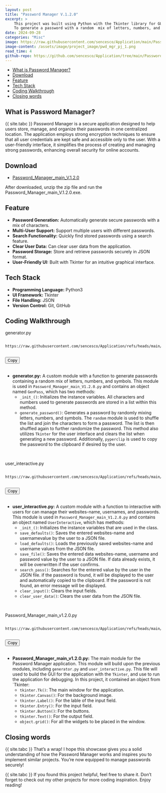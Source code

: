 ```yaml
---
layout: post
title: "Password Manager V.1.2.0"
excerpt: >
    This project was built using Python with the Tkinter library for GUI. 
    To generate a password with a random  mix of letters, numbers, and symbols.
date: 2024-09-28
categories: "Misc"
image: https://raw.githubusercontent.com/sencesco/Application/main/Password%20Manager%20V.1.2.0/logo.png
image-content: /assets/image/project_image/pwd_mgr_pj_1.png
read_time: 4
github-repo: https://github.com/sencesco/Application/tree/main/Password%20Manager%20V.1.2.0
---
```


<div id="c-s-hlist">
    <ul>
        <li><a href="#what-is-password-manager">What is Password Manager?</a></li>
        <li><a href="#download">Download</a></li>
        <li><a href="#feature">Feature</a></li>
        <li><a href="#tech-stack">Tech Stack</a></li>
        <li><a href="#coding-walkthrough">Coding Walkthrough</a></li>
        <li><a href="#closing-words">Closing words</a></li>
    </ul>
</div>

## What is Password Manager?
{{ site.tabc }} Password Manager is a secure application designed to help users store, manage, and organize their passwords in one centralized location. The application employs strong encryption techniques to ensure that all user credentials are kept safe and accessible only to the user. With a user-friendly interface, it simplifies the process of creating and managing strong passwords, enhancing overall security for online accounts.

## Download
<div class="custom-download-link">
    <ul>
        <li>
        <a href="https://raw.githubusercontent.com/sencesco/Application/refs/heads/main/Password%20Manager%20V.1.2.0/pwd-mgr-v1.2.0.rar">
            Password_Manager_main_V.1.2.0
        </a>
        </li>
    </ul>
</div>
After downloaded, unzip the zip file and run the Password_Manager_main_V.1.2.0.exe.

## Feature
- **Password Generation:** Automatically generate secure passwords with a mix of characters.
- **Multi-User Support:** Support multiple users with different passwords.
- **Search Functionality:** Quickly find stored passwords using a search feature.
- **Clear User Data:** Can clear user data from the application.
- **Password Storage:** Store and retrieve passwords securely in JSON format.
- **User-Friendly UI:** Built with Tkinter for an intuitive graphical interface.


## Tech Stack
- **Programming Language:** Python3
- **UI Framework:** Tkinter
- **File Handling:** JSON
- **Version Control:** Git, GitHub

## Coding Walkthrough

<p class="language">generator.py</p>
<div class="code-wrapper">
    <pre><code class="language-python" id="code-block">
https://raw.githubusercontent.com/sencesco/Application/refs/heads/main/Password%20Manager%20V.1.2.0/generator.py
    </code></pre>
    <button id="copy-button">Copy</button>
</div>
<br>

- **generator.py:** A custom module with a function to generate passwords containing a random mix of letters, numbers, and symbols. This module is used in `Password_Manager_main_V1.2.0.py` and contains an object named `GenPass`, which has two methods:
    - `_init_()`: Initializes the instance variables. All characters and numbers used to generate passwords are stored in a list within this method.
    - `generate_password()`: Generates a password by randomly mixing letters, numbers, and symbols. The `random` module is used to shuffle the list and join the characters to form a password. The list is then shuffled again to further randomize the password. This method also utilizes `Tkinter` for the user interface and clears the list when generating a new password. Additionally, `pyperclip` is used to copy the password to the clipboard if desired by the user.

<br>
<p class="language">user_interactive.py</p>
<div class="code-wrapper">
    <pre><code class="language-python" id="code-block">
https://raw.githubusercontent.com/sencesco/Application/refs/heads/main/Password%20Manager%20V.1.2.0/user_interactive.py
    </code></pre>
    <button id="copy-button">Copy</button>
</div>
<br>

- **user_interactive.py:** A custom module with a function to interactive with users for can manage their websites-name, usernames, and passwords. This module is used in `Password_Manager_main_V1.2.0.py` and contains an object named `UserInteractive`, which has methods:
    - `_init_()`: Initializes the instance variables that are used in the class.
    - `save_defaults()`: Saves the entered websites-name and usernamevalue by the user to a JSON file.
    - `load_defaults()`: Loads the previously saved websites-name and username values from the JSON file.
    - `save_file()`: Saves the entered data websites-name, username and password value by the user to a JSON file. If data already exists, it will be overwritten if the user confirms.
    -  `search_pass()`: Searches for the entered value by the user in the JSON file. if the password is found, it will be displayed to the user and automatically copied to the clipboard. If the password is not found, an error message will be displayed.
    - `clear_input()`: Clears the input fields.
    - `clear_user_data()`: Clears the user data from the JSON file.

<br>
<p class="language">Password_Manager_main_v1.2.0.py</p>
<div class="code-wrapper">
    <pre><code class="language-python" id="code-block">
https://raw.githubusercontent.com/sencesco/Application/refs/heads/main/Password%20Manager%20V.1.2.0/Password_Manager_main_v1.2.0.py
    </code></pre>
    <button id="copy-button">Copy</button>
</div>
<br>

- **Password_Manager_main_v1.2.0.py:** The main module for the Password Manager application. This module will build upon the previous modules, including `generator.py` and `user_interactive.py`. This file will used to build the GUI for the application with the `Tkinter`, and use to run the application for debugging. In this project, it contained an object from `Tkinter:
    - `tkinter.Tk()`: The main window for the application.
    - `tkinter.Canvas()`: For the background image.
    - `tkinter.Label()`: For the lable of the input field.
    - `tkinter.Entry()`: For the input field.
    - `tkinter.Button()`: For the buttons.
    - `tkinter.Text()`: For the output field.
    - `object.grid()`: For all the widgets to be placed in the window.

## Closing words
{{ site.tabc }} That’s a wrap! I hope this showcase gives you a solid understanding of how the Password Manager works and inspires you to implement similar projects. You’re now equipped to manage passwords securely!

{{ site.tabc }} If you found this project helpful, feel free to share it. Don’t forget to check out my other projects for more coding inspiration. Enjoy reading!